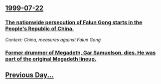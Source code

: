## [1999-07-22](/news/1999/07/22/index.md)

### [ The nationwide persecution of Falun Gong starts in the People's Republic of China.](/news/1999/07/22/the-nationwide-persecution-of-falun-gong-starts-in-the-people-s-republic-of-china.md)
_Context: China, measures against Falun Gong_

### [ Former drummer of Megadeth, Gar Samuelson, dies. He was part of the original Megadeth lineup.](/news/1999/07/22/former-drummer-of-megadeth-gar-samuelson-dies-he-was-part-of-the-original-megadeth-lineup.md)
## [Previous Day...](/news/1999/07/21/index.md)


